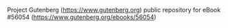 Project Gutenberg (https://www.gutenberg.org) public repository for
eBook #56054 (https://www.gutenberg.org/ebooks/56054)

